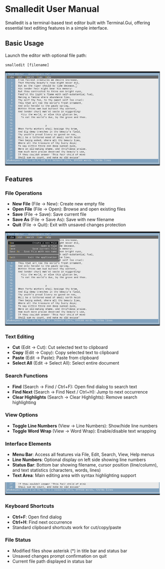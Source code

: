 # Smalledit User Manual

Smalledit is a terminal-based text editor built with Terminal.Gui, offering essential text editing features in a simple interface.

## Basic Usage

Launch the editor with optional file path:

```
smalledit [filename]
```

![Smalledit with an open file](assets/openfile.png)

## Features

### File Operations

- **New File** (File -> New): Create new empty file
- **Open File** (File -> Open): Browse and open existing files
- **Save** (File -> Save): Save current file
- **Save As** (File -> Save As): Save with new filename
- **Quit** (File -> Quit): Exit with unsaved changes protection

![Smalledit with an open menu](assets/menu.png)

### Text Editing

- **Cut** (Edit -> Cut): Cut selected text to clipboard
- **Copy** (Edit -> Copy): Copy selected text to clipboard
- **Paste** (Edit -> Paste): Paste from clipboard
- **Select All** (Edit -> Select All): Select entire document

### Search Functions

- **Find** (Search -> Find / Ctrl+F): Open find dialog to search text
- **Find Next** (Search -> Find Next / Ctrl+H): Jump to next occurrence
- **Clear Highlights** (Search -> Clear Highlights): Remove search highlighting

### View Options

- **Toggle Line Numbers** (View -> Line Numbers): Show/hide line numbers
- **Toggle Word Wrap** (View -> Word Wrap): Enable/disable text wrapping

### Interface Elements

- **Menu Bar**: Access all features via File, Edit, Search, View, Help menus
- **Line Numbers**: Optional display on left side showing line numbers
- **Status Bar**: Bottom bar showing filename, cursor position (line/column), and text statistics (characters, words, lines)
- **Text Area**: Main editing area with syntax highlighting support

![Status bar detail](assets/statusbar.png)

### Keyboard Shortcuts

- **Ctrl+F**: Open find dialog
- **Ctrl+H**: Find next occurrence
- Standard clipboard shortcuts work for cut/copy/paste

### File Status

- Modified files show asterisk (\*) in title bar and status bar
- Unsaved changes prompt confirmation on quit
- Current file path displayed in status bar
